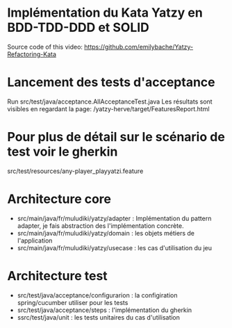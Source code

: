 # Implémentation du Kata Yatzy en BDD-TDD-DDD et SOLID
Source code of this video: https://github.com/emilybache/Yatzy-Refactoring-Kata

# Lancement des tests d'acceptance
Run src/test/java/acceptance.AllAcceptanceTest.java
Les résultats sont visibles en regardant la page: /yatzy-herve/target/FeaturesReport.html

# Pour plus de détail sur le scénario de test voir le gherkin
src/test/resources/any-player_playyatzi.feature

# Architecture core
* src/main/java/fr/muludiki/yatzy/adapter : Implémentation du pattern adapter, je fais abstraction des l'implémentation concrète.
* src/main/java/fr/muludiki/yatzy/domain : les objets métiers de l'application
* src/main/java/fr/muludiki/yatzy/usecase : les cas d'utilisation du jeu

# Architecture test
* src/test/java/acceptance/configurarion : la configiration spring/cucumber utiliser pour les tests
* src/test/java/acceptance/steps : l'implémentation du gherkin
* ssrc/test/java/unit : les tests unitaires du cas d'utilisation




